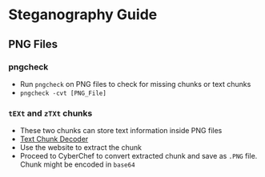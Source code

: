 # Steganography Guide 

## PNG Files
### pngcheck
- Run `pngcheck` on PNG files to check for missing chunks or text chunks 
- `pngcheck -cvt [PNG_File]`

### `tEXt` and `zTXt` chunks
- These two chunks can store text information inside PNG files 
- [Text Chunk Decoder](https://www.dcode.fr/png-chunks)
- Use the website to extract the chunk 
- Proceed to CyberChef to convert extracted chunk and save as `.PNG` file. Chunk might be encoded in `base64`

